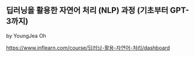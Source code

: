 ## 딥러닝을 활용한 자연어 처리 (NLP) 과정 (기초부터 GPT-3까지)
by YoungJea Oh

https://www.inflearn.com/course/딥러닝-활용-자연어-처리/dashboard


